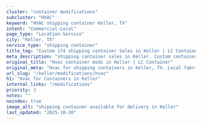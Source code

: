```yaml
---
cluster: "container modifications"
subcluster: "HVAC"
keyword: "HVAC shipping container Keller, TX"
intent: "Commercial-Local"
page_type: "Location-Service"
city: "Keller, TX"
service_type: "shipping container"
title_tag: "Custom 174 shipping container Sales in Keller | LC Container"
meta_description: "shipping container sales in Keller. Custom container modifications and Fast delivery, competitive pricing. Serving modifications area. Quote ID: GKG. Call (214) 524-4168 for your free quote today."
original_title: "Hvac container mods in Keller | LC Container"
original_meta: "Hvac for shipping containers in Keller, TX. Local fabrication & pro install. LC Container — Since 2003. Get a quote."
url_slug: "/keller/modifications/hvac"
h1: "Hvac for Containers in Keller"
internal_links: "/modifications"
priority: 3
notes: ""
noindex: true
image_alt: "shipping container available for delivery in Keller"
last_updated: "2025-10-20"
---
```


<!-- TODO: Add unique city/inventory copy, images, and internal links here. -->

